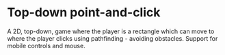# Top-down point-and-click

A 2D, top-down, game where the player is a rectangle which can move to where the player clicks using pathfinding - avoiding obstacles.
Support for mobile controls and mouse.